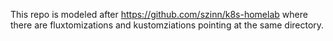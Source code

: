 This repo is modeled after https://github.com/szinn/k8s-homelab where there are
fluxtomizations and kustomziations pointing at the same directory.
